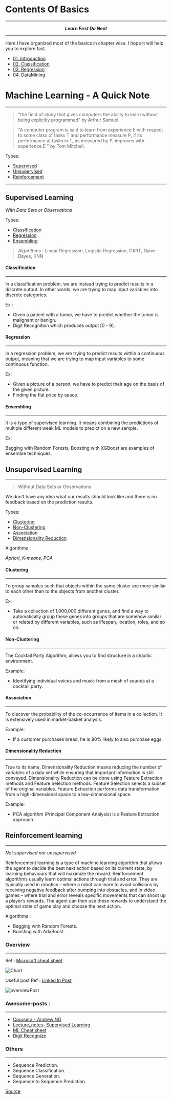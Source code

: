 # Contents Of Basics
---

<p align="center">
<b><i>Learn First Do Next</i></b>
</p>

---



Here I have organized most of the basics in chapter wise. I hope it will help you to explore fast. 

- [01. Introduction](01.Introduction/readme.md)
- [02. Classification](02.Classification/README.md)
- [03. Regression](03.Regression/readme.md)
- [04. DataMining](04.Data_Mining/README.md)


# Machine Learning - A Quick Note
---

> "the field of study that gives computers the ability to learn without being explicitly programmed" by Arthur Samuel.

> "A computer program is said to learn from experience E with respect to some class of tasks T and performance measure P, if its performance at tasks in T, as measured by P, improves with experience E " by Tom Mitchell.

Types:

- [Supervised](#supervised-learning)
- [Unsupervised](#unsupervised-learning)
- [Reinforcement](#-reinforcement-learning)

---

## Supervised Learning

*With Data Sets or Observations*

Types:

- [Classification](#-classification)
- [Regression](#-regression)
- [Ensembling](#)

> *Algorithms :* 
> Linear Regression, Logistic Regression, CART, Naive Bayes, KNN

#### Classification
---

In a classification problem, we are instead trying to predict results in a discrete output. In other words, we are trying to map input variables into discrete categories.

Ex : 

- Given a patient with a tumor, we have to predict whether the tumor is malignant or benign.
- Digit Recognition which produces output [0 - 9].


#### Regression
---

In a regression problem, we are trying to predict results within a continuous output, meaning that we are trying to map input variables to some continuous function.

Ex:

- Given a picture of a person, we have to predict their age on the basis of the given picture.
- Finding the flat price by space.

#### Ensembling
---

It is a type of supervised learning. It means combining the predictions of multiple different weak ML models to predict on a new sample. 

Ex:

Bagging with Random Forests, Boosting with XGBoost are examples of ensemble techniques.


## Unsupervised Learning
---

> Without Data Sets or Observations

We don't have any idea what our results should look like and 
there is no feedback based on the prediction results.

Types:

- [Clustering](#-clustering)
- [Non-Clustering](#-non-clustering)
- [Association](#-association)
- [Dimensionality Reduction](#-dimensionality-reduction)

Algorithms :

*Apriori, K-means, PCA*


#### Clustering
---

To group samples such that objects within the same cluster are more similar to each other than to the objects from another cluster.

Ex:

- Take a collection of 1,000,000 different genes, and find a way to automatically group these genes into groups that are somehow similar or related by different variables, such as lifespan, location, roles, and so on.

#### Non-Clustering
---

The Cocktail Party Algorithm, allows you to find structure in a chaotic environment. 

Example:

- Identifying individual voices and music from a mesh of sounds at a cocktail party.

#### Association
---

To discover the probability of the co-occurrence of items in a collection. 
It is extensively used in market-basket analysis. 

Example: 

- If a customer purchases bread, he is 80% likely to also purchase eggs.

#### Dimensionality Reduction
---

True to its name, Dimensionality Reduction means reducing the number of variables of a data set while ensuring that important information is still conveyed. 
Dimensionality Reduction can be done using Feature Extraction methods and Feature Selection methods. Feature Selection selects a subset of the original variables. 
Feature Extraction performs data transformation from a high-dimensional space to a low-dimensional space. 

Example: 

- PCA algorithm (Principal Component Analysis) is a Feature Extraction approach.

    
## Reinforcement learning
---
 
 *Not supervised nor unsupervised*

Reinforcement learning is a type of machine learning algorithm that allows the agent to decide the best next action based on its current state, 
by learning behaviours that will maximize the reward. Reinforcement algorithms usually learn optimal actions through trial and error. 
They are typically used in robotics – where a robot can learn to avoid collisions by receiving negative feedback after bumping into obstacles, and in video games – where trial and error reveals specific movements that can shoot up a player’s rewards. 
The agent can then use these rewards to understand the optimal state of game play and choose the next action.
 
Algorithms :

- Bagging with Random Forests.
- Boosting with AdaBoost.

### Overview
---

Ref : [Microsoft cheat sheet](https://docs.microsoft.com/en-us/azure/machine-learning/studio/algorithm-cheat-sheet)

![Chart](/data/img/ms-cheat.png)


Useful post
Ref : [Linked In Post](https://www.linkedin.com/feed/update/activity:6474596830125576192/)

![overviewPost](/data/img/view_on_ml.jpeg)


### Awesome-posts :
---

- [Coursera - Andrew NG](https://www.coursera.org/learn/machine-learning)
- [Lecture_notes- Supervised Learning](http://cs229.stanford.edu/notes/cs229-notes1.pdf)
- [ML Cheat sheet](https://ml-cheatsheet.readthedocs.io/en/latest/linear_regression.html#)
- [Digit Recognize](http://neuralnetworksanddeeplearning.com/chap1.html)



### Others
---

- Sequence Prediction.
- Sequence Classification.
- Sequence Generation.
- Sequence to Sequence Prediction.

[Source](https://machinelearningmastery.com/sequence-prediction)